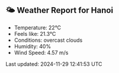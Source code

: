 <!-- WEATHER-START -->
## 🌤 Weather Report for Hanoi

- Temperature: 22°C
- Feels like: 21.3°C
- Conditions: overcast clouds
- Humidity: 40%
- Wind Speed: 4.57 m/s

Last updated: 2024-11-29 12:41:53 UTC
<!-- WEATHER-END -->
